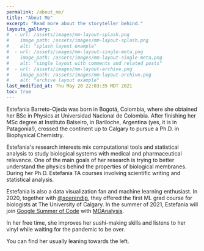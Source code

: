 ```yaml
---
permalink: /about_me/
title: "About Me"
excerpt: "Read more about the storyteller behind."
layouts_gallery:
#  - url: /assets/images/mm-layout-splash.png
#    image_path: /assets/images/mm-layout-splash.png
#    alt: "splash layout example"
#  - url: /assets/images/mm-layout-single-meta.png
#    image_path: /assets/images/mm-layout-single-meta.png
#    alt: "single layout with comments and related posts"
#  - url: /assets/images/mm-layout-archive.png
#    image_path: /assets/images/mm-layout-archive.png
#    alt: "archive layout example"
last_modified_at: Thu May 20 22:03:35 MDT 2021
toc: true
---
```

Estefania Barreto-Ojeda was born in Bogotá, Colombia, where she obtained her BSc in Physics at Universidad Nacional de Colombia. After finishing her MSc degree at Instituto Balseiro, in Bariloche, Argentina (yes, it is in Patagonia!), crossed the continent up to Calgary to pursue a Ph.D. in Biophysical Chemistry.

Estefania's research interests mix computational tools and statistical analysis to study biological systems with medical and pharmaceutical relevance. One of the main goals of her research is trying to better understand the physics behind the properties of biological membranes. During her Ph.D. Estefania TA courses involving scientific writing and statistical analysis.          
                                       

Estefania is also a data visualization fan and machine learning enthusiast. In 2020, together with [@soerendip](https://github.com/soerendip), they offered the first ML grad course for biologists at The University of Calgary. In the summer of 2021, Estefania will join [Google Summer of Code](https://summerofcode.withgoogle.com) with [MDAnalysis](https://www.mdanalysis.org).  

In her free time, she improves her sushi-making skills and listens to her vinyl while waiting for the pandemic to be over.

You can find her usually leaning towards the left. 
